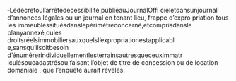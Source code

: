 ‐Ledécretoul’arrêtédecessibilité,publiéauJournalOffi cieletdansunjournal d’annonces légales ou un journal en tenant lieu, frappe d’expro priation tous les immeublessituésdanslepérimètreconcerné,etcomprisdansle planyannexé,oules droitsréelsimmobiliersauxquelsl’expropriationestapplicabl e,sansqu’ilsoitbesoin d’énumérerindividuellementlesterrainsautresqueceuximmatr iculésoucadastrésou faisant l’objet de titre de concession ou de location domaniale , que l’enquête aurait révélés.